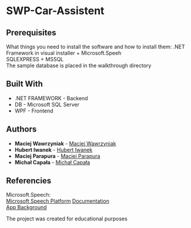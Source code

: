 # SWP-Car-Assistent

## Prerequisites

What things you need to install the software and how to install them:
.NET Framework in visual installer + Microsoft.Speeh  
SQLEXPRESS + MSSQL  
The sample database is placed in the walkthrough directory  

## Built With
* .NET FRAMEWORK - Backend
* DB - Microsoft SQL Server
* WPF - Frontend

## Authors

* **Maciej Wawrzyniak** - [Maciej Wawrzyniak](https://github.com/mwawrzyniiak)
* **Hubert Iwanek** - [Hubert Iwanek](https://github.com/exple96)
* **Maciej Parapura** - [Maciej Parapura](https://github.com/Mehip)
* **Michał Capała** - [Michał Capała](https://github.com/michi0987)

## Referencies
Microsoft.Speech:  
[Microsoft Speech Platform](https://docs.microsoft.com/en-us/previous-versions/office/developer/speech-technologies/hh361572(v=office.14)?redirectedfrom=MSDN)  
[Documentation](https://docs.microsoft.com/pl-pl/dotnet/api/system.speech.recognition?view=netframework-4.8)  
[App Background](https://motopedia.otomoto.pl/fso-polonez/) 
  
The project was created for educational purposes
